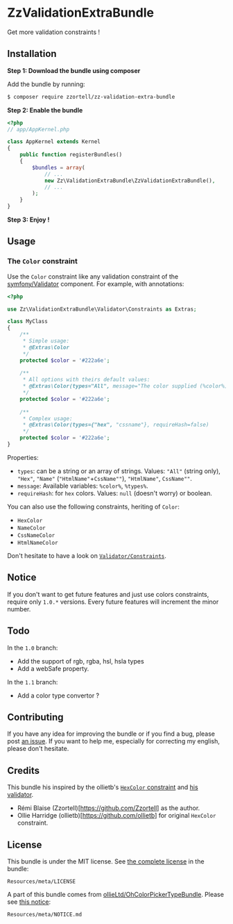 ZzValidationExtraBundle
=======================

Get more validation constraints !

Installation
------------

**Step 1: Download the bundle using composer**

Add the bundle by running:

``` bash
$ composer require zzortell/zz-validation-extra-bundle
```

**Step 2: Enable the bundle**

``` php
<?php
// app/AppKernel.php

class AppKernel extends Kernel
{
	public function registerBundles()
	{
		$bundles = array(
			// ...
            new Zz\ValidationExtraBundle\ZzValidationExtraBundle(),
			// ...
		);
	}
}
```

**Step 3: Enjoy !**

Usage
-----

### The `Color` constraint

Use the `Color` constraint like any validation constraint of the [symfony/Validator](https://github.com/symfony/Validator) component.
For example, with annotations:
``` php
<?php

use Zz\ValidationExtraBundle\Validator\Constraints as Extras;

class MyClass
{
	/**
	 * Simple usage:
	 * @Extras\Color
	 */
	protected $color = '#222a6e';
	
	/**
	 * All options with theirs default values:
	 * @Extras\Color(types="All", message="The color supplied (%color%) is invalid (for types: %types%).", requireHash=true)
	 */
	protected $color = '#222a6e';
	
	/**
	 * Complex usage:
	 * @Extras\Color(types={"hex", "cssname"}, requireHash=false)
	 */
	protected $color = '#222a6e';
}
```

Properties:
- `types`: can be a string or an array of strings. Values: `"All"` (string only), `"Hex"`, `"Name"` (`"HtmlName"`+`CssName""`), `"HtmlName"`, `CssName""`.
- `message`: Available variables: `%color%`, `%types%`.
- `requireHash`: for `hex` colors. Values: `null` (doesn't worry) or boolean. 

You can also use the following constraints, heriting of `Color`:
- `HexColor`
- `NameColor`
- `CssNameColor`
- `HtmlNameColor`

Don't hesitate to have a look on [`Validator/Constraints`](https://github.com/Zzortell/ZzValidationExtraBundle/tree/master/Validator/Constraints).

Notice
------

If you don't want to get future features and just use colors constraints, require only `1.0.*` versions.
Every future features will increment the minor number.

Todo
----

In the `1.0` branch:
- Add the support of rgb, rgba, hsl, hsla types
- Add a webSafe property.

In the `1.1` branch:
- Add a color type convertor ?

Contributing
------------

If you have any idea for improving the bundle or if you find a bug, please post [an issue](https://github.com/Zzortell/ZzValidationExtraBundle/issues/new).
If you want to help me, especially for correcting my english, please don't hesitate.

Credits
-------

This bundle his inspired by the ollietb's [`HexColor` constraint](https://github.com/ollieLtd/OhColorPickerTypeBundle/blob/master/Validator/Constraints/HexColor.php) and [his validator](https://github.com/ollieLtd/OhColorPickerTypeBundle/blob/master/Validator/Constraints/HexColorValidator.php).
* Rémi Blaise (Zzortell)[https://github.com/Zzortell] as the author.
* Ollie Harridge (ollietb)[https://github.com/ollietb] for original `HexColor` constraint.

License
-------

This bundle is under the MIT license. See [the complete license](https://github.com/Zzortell/ZzValidationExtraBundle/tree/master/Resources/meta/LICENSE) in the bundle:

    Resources/meta/LICENSE

A part of this bundle comes from [ollieLtd/OhColorPickerTypeBundle](https://github.com/ollieLtd/OhColorPickerTypeBundle). Please see [this notice](https://github.com/Zzortell/ZzValidationExtraBundle/tree/master/Resources/meta/NOTICE.md):

    Resources/meta/NOTICE.md